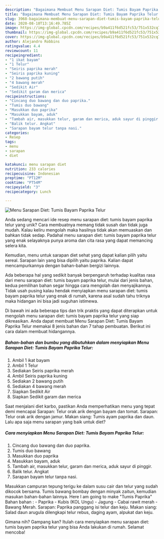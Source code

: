 ```yaml
---
description: "Bagaimana Membuat Menu Sarapan Diet: Tumis Bayam Paprika Telur Anti Gagal"
title: "Bagaimana Membuat Menu Sarapan Diet: Tumis Bayam Paprika Telur Anti Gagal"
slug: 3968-bagaimana-membuat-menu-sarapan-diet-tumis-bayam-paprika-telur-anti-gagal
date: 2020-08-10T13:16:49.785Z
image: https://img-global.cpcdn.com/recipes/b9a411f6d521fc53/751x532cq70/menu-sarapan-diet-tumis-bayam-paprika-telur-foto-resep-utama.jpg
thumbnail: https://img-global.cpcdn.com/recipes/b9a411f6d521fc53/751x532cq70/menu-sarapan-diet-tumis-bayam-paprika-telur-foto-resep-utama.jpg
cover: https://img-global.cpcdn.com/recipes/b9a411f6d521fc53/751x532cq70/menu-sarapan-diet-tumis-bayam-paprika-telur-foto-resep-utama.jpg
author: Alejandro Robbins
ratingvalue: 4.4
reviewcount: 11
recipeingredient:
- "1 ikat bayam"
- "1 Telur"
- "Seiris paprika merah"
- "Seiris paprika kuning"
- "2 bawang putih"
- "4 bawang merah"
- "Sedikit Air"
- "Sedikit garam dan merica"
recipeinstructions:
- "Cincang duo bawang dan duo paprika."
- "Tumis duo bawang"
- "Masukkan duo paprika"
- "Masukkan bayam, aduk"
- "Tambah air, masukkan telur, garam dan merica, aduk sayur di pinggir."
- "Balik telur. Angkat"
- "Sarapan bayam telur tanpa nasi."
categories:
- Resep
tags:
- menu
- sarapan
- diet

katakunci: menu sarapan diet 
nutrition: 233 calories
recipecuisine: Indonesian
preptime: "PT12M"
cooktime: "PT54M"
recipeyield: "3"
recipecategory: Lunch

---
```



![Menu Sarapan Diet: Tumis Bayam Paprika Telur](https://img-global.cpcdn.com/recipes/b9a411f6d521fc53/751x532cq70/menu-sarapan-diet-tumis-bayam-paprika-telur-foto-resep-utama.jpg)

Anda sedang mencari ide resep menu sarapan diet: tumis bayam paprika telur yang unik? Cara membuatnya memang tidak susah dan tidak juga mudah. Kalau keliru mengolah maka hasilnya tidak akan memuaskan dan bahkan tidak sedap. Padahal menu sarapan diet: tumis bayam paprika telur yang enak selayaknya punya aroma dan cita rasa yang dapat memancing selera kita.

Kemudian, menu untuk sarapan diet sehat yang dapat kalian pilih yaitu sereal. Sarapan lain yang bisa dipilih yaitu paprika. Kalian dapat mencampurkannya dengan bahan-bahan bergizi lainnya.

Ada beberapa hal yang sedikit banyak berpengaruh terhadap kualitas rasa dari menu sarapan diet: tumis bayam paprika telur, mulai dari jenis bahan, kedua pemilihan bahan segar hingga cara mengolah dan menyajikannya. Tidak usah pusing kalau hendak menyiapkan menu sarapan diet: tumis bayam paprika telur yang enak di rumah, karena asal sudah tahu triknya maka hidangan ini bisa jadi suguhan istimewa.


Di bawah ini ada beberapa tips dan trik praktis yang dapat diterapkan untuk mengolah menu sarapan diet: tumis bayam paprika telur yang siap dikreasikan. Anda dapat membuat Menu Sarapan Diet: Tumis Bayam Paprika Telur memakai 8 jenis bahan dan 7 tahap pembuatan. Berikut ini cara dalam membuat hidangannya.

<!--inarticleads1-->

##### Bahan-bahan dan bumbu yang dibutuhkan dalam menyiapkan Menu Sarapan Diet: Tumis Bayam Paprika Telur:

1. Ambil 1 ikat bayam
1. Ambil 1 Telur
1. Sediakan Seiris paprika merah
1. Ambil Seiris paprika kuning
1. Sediakan 2 bawang putih
1. Sediakan 4 bawang merah
1. Siapkan Sedikit Air
1. Siapkan Sedikit garam dan merica


Saat menjalani diet karbo, pastikan Anda memperhatikan menu yang tepat demi mencapai Sarapan: Telur orak arik dengan bayam dan tomat. Sarapan: Telur orak arik dengan jamur. Makan siang: Tumis ayam paprika dan daun. Lalu apa saja menu sarapan yang baik untuk diet? 

<!--inarticleads2-->

##### Cara menyiapkan Menu Sarapan Diet: Tumis Bayam Paprika Telur:

1. Cincang duo bawang dan duo paprika.
1. Tumis duo bawang
1. Masukkan duo paprika
1. Masukkan bayam, aduk
1. Tambah air, masukkan telur, garam dan merica, aduk sayur di pinggir.
1. Balik telur. Angkat
1. Sarapan bayam telur tanpa nasi.


Masukkan campuran tepung terigu ke dalam susu cair dan telur yang sudah dikocok bersama. Tumis bawang bombay dengan minyak zaitun, kemudian masukan bahan-bahan lainnya. Here I am going to make &#34;Tumis Paprika&#34; Bahan bahan : - Paprika - Kubis (KOL Ungu) - Jagung - Cabai rawit merah - Bawang Merah. Sarapan: Paprika panggang isi telur dan keju. Makan siang: Salad daun arugula dilengkapi telur rebus, daging ayam, alpukat dan keju. 

Gimana nih? Gampang kan? Itulah cara menyiapkan menu sarapan diet: tumis bayam paprika telur yang bisa Anda lakukan di rumah. Selamat mencoba!
